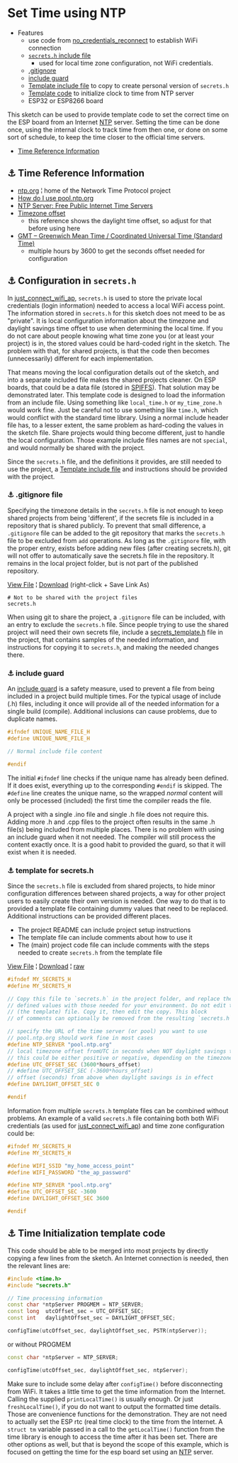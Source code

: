 # Set Time using NTP

* Features
  * use code from [no_credentials_reconnect](../no_credentials_reconnect/) to establish WiFi connection
  * [`secrets.h` include file](#link_secrets)
    * used for local time zone configuration, not WiFi credentials.
  * [.gitignore](#link_git_ignore)
  * [include guard](#link_include_guard)
  * [Template include file](#link_template_secrets) to copy to create personal version of `secrets.h`
  * [Template code](#link_template_code) to initialize clock to time from NTP server
  * ESP32 or ESP8266 board

This sketch can be used to provide template code to set the correct time on the ESP board from an Internet [NTP](https://en.wikipedia.org/wiki/Network_Time_Protocol) server. Setting the time can be done once, using the internal clock to track time from then one, or done on some sort of schedule, to keep the time closer to the official time servers.

* [Time Reference Information](#link_reference)

<!--
* [Link](#link_link)
## <a name="link_link">⚓</a> Link
-->

## <a name="link_reference">⚓</a> Time Reference Information

* [ntp.org](https://www.ntp.org) ¦ home of the Network Time Protocol project
* [How do I use pool.ntp.org](https://www.ntppool.org/en/use.html)
* [NTP Server: Free Public Internet Time Servers](https://timetoolsltd.com/information/public-ntp-server/)
* [Timezone offset](https://www.epochconverter.com/timezones)
  * this reference shows the daylight time offset, so adjust for that before using here
* [GMT – Greenwich Mean Time / Coordinated Universal Time (Standard Time)](https://www.timeanddate.com/time/zones/gmt)
  * multiple hours by 3600 to get the seconds offset needed for configuration

## <a name="link_secrets">⚓</a> Configuration in `secrets.h`

In [just_connect_wifi_ap](../just_connect_wifi_ap/), `secrets.h` is used to store the private local credentials (login information) needed to access a local WiFi access point. The information stored in `secrets.h` for this sketch does not meed to be as "private". It is local configuration information about the timezone and daylight savings time offset to use when determining the local time. If you do not care about people knowing what time zone you (or at least your project) is in, the stored values could be hard-coded right in the sketch. The problem with that, for shared projects, is that the code then becomes (unnecessarily) different for each implementation.

That means moving the local configuration details out of the sketch, and into a separate included file makes the shared projects cleaner. On ESP boards, that could be a data file (stored in [SPIFFS](https://docs.espressif.com/projects/esp-idf/en/latest/esp32/api-reference/storage/spiffs.html)). That solution may be demonstrated later. This template code is designed to load the information from an include file. Using something like `local_time.h` or `my_time_zone.h` would work fine. Just be careful not to use something like `time.h`, which would conflict with the standard time library. Using a normal include header file has, to a lesser extent, the same problem as hard-coding the values in the sketch file. Share projects would thing become different, just to handle the local configuration. Those example include files names are not `special`, and would normally be shared with the project.

Since the `secrets.h` file, and the definitions it provides, are still needed to use the project, a [Template include file](#link_template_secrets) and instructions should be provided with the project.

### <a name="link_git_ignore">⚓</a> .gitignore file

Specifying the timezone details in the `secrets.h` file is not enough to keep shared projects from being 'different', if the secrets file is included in a repository that is shared publicly. To prevent that small difference, a `.gitignore` file can be added to the git repository that marks the `secrets.h` file to be excluded from `add` operations. As long as the `.gitignore` file, with the proper entry, exists before adding new files (after creating secrets.h), git will not offer to automatically save the secrets.h file in the repository. It remains in the local project folder, but is not part of the published repository.

[View File](https://github.com/mMerlin/esduino/blob/main/set_time_using_ntp/.gitignore) ¦ [Download](https://raw.githubusercontent.com/mMerlin/esduino/main/set_time_using_ntp/.gitignore) (right-click + Save Link As)

```.gitignore
# Not to be shared with the project files
secrets.h
```

When using git to share the project, a `.gitignore` file can be included, with an entry to exclude the `secrets.h` file. Since people trying to use the shared project will need their own secrets file, include a [secrets_template.h](#link_template_secrets) file in the project, that contains samples of the needed information, and instructions for copying it to `secrets.h`, and making the needed changes there.

### <a name="link_include_guard">⚓</a> include guard

An [include guard](https://en.wikipedia.org/wiki/Include_guard) is a safety measure, used to prevent a file from being included in a project build multiple times. For the typical usage of include (.h) files, including it once will provide all of the needed information for a single build (compile). Additional inclusions can cause problems, due to duplicate names.

```c++
#ifndef UNIQUE_NAME_FILE_H
#define UNIQUE_NAME_FILE_H

// Normal include file content

#endif
```

The initial `#ifndef` line checks if the unique name has already been defined. If it does exist, everything up to the corresponding `#endif` is skipped. The `#define` line creates the unique name, so the wrapped *normal* content will only be processed (included) the first time the compiler reads the file.

A project with a single .ino file and single .h file does not require this. Adding more .h and .cpp files to the project often results in the same .h file(s) being included from multiple places. There is no problem with using an include guard when it not needed. The compiler will still process the content exactly once. It is a good habit to provided the guard, so that it will exist when it is needed.

### <a name="link_template_secrets">⚓</a> template for secrets.h

Since the `secrets.h` file is excluded from shared projects, to hide minor configuration differences between shared projects, a way for other project users to easily create their own version is needed. One way to do that is to provided a template file containing dummy values that need to be replaced. Additional instructions can be provided different places.

* The project README can include project setup instructions
* The template file can include comments about how to use it
* The (main) project code file can include comments with the steps needed to create `secrets.h` from the template file

[View File](https://github.com/mMerlin/esduino/blob/main/set_time_using_ntp/template_secrets.h) ¦ [Download](template_secrets.h) ¦ [raw](https://raw.githubusercontent.com/mMerlin/esduino/main/set_time_using_ntp/template_secrets.h)

```c++
#ifndef MY_SECRETS_H
#define MY_SECRETS_H

// Copy this file to `secrets.h` in the project folder, and replace the dummy
// defined values with those needed for your environment. Do not edit this
// (the template) file. Copy it, then edit the copy. This block
// of comments can optionally be removed from the resulting `secrets.h` file.

// specify the URL of the time server (or pool) you want to use
// pool.ntp.org should work fine in most cases
#define NTP_SERVER "pool.ntp.org"
// local timezone offset fromUTC in seconds when NOT daylight savings time
// this could be either positive or negative, depending on the timezone
#define UTC_OFFSET_SEC (3600*hours_offset)
// #define UTC_OFFSET_SEC (-3600*hours_offset)
// offset (seconds) from above when daylight savings is in effect
#define DAYLIGHT_OFFSET_SEC 0

#endif
```

Information from multiple `secrets.h` template files can be combined without problems. An example of a valid `secrets.h` file containing both both WiFi credentials (as used for [just_connect_wifi_ap](../just_connect_wifi_ap/)) and time zone configuration could be:

```c++
#ifndef MY_SECRETS_H
#define MY_SECRETS_H

#define WIFI_SSID "my_home_access_point"
#define WIFI_PASSWORD "the_ap_password"

#define NTP_SERVER "pool.ntp.org"
#define UTC_OFFSET_SEC -3600
#define DAYLIGHT_OFFSET_SEC 3600

#endif
```

## <a name="link_template_code">⚓</a> Time Initialization template code

This code should be able to be merged into most projects by directly copying a few lines from the sketch. An Internet connection is needed, then the relevant lines are:

```c++
#include <time.h>
#include "secrets.h"

// Time processing information
const char *ntpServer PROGMEM = NTP_SERVER;
const long  utcOffset_sec = UTC_OFFSET_SEC;
const int   daylightOffset_sec = DAYLIGHT_OFFSET_SEC;

configTime(utcOffset_sec, daylightOffset_sec, PSTR(ntpServer));
```

or without PROGMEM

```c++
const char *ntpServer = NTP_SERVER;

configTime(utcOffset_sec, daylightOffset_sec, ntpServer);
```

Make sure to include some delay after `configTime()` before disconnecting from WiFi. It takes a little time to get the time information from the Internet. Calling the supplied `printLocalTime()` is usually enough. Or just `freshLocalTime()`, if you do not want to output the formatted time details. Those are convenience functions for the demonstration. They are not need to actually set the ESP rtc (real time clock) to the time from the Internet. A `struct tm` variable passed in a call to the `getLocalTime()` function from the time library is enough to access the time after it has been set. There are other options as well, but that is beyond the scope of this example, which is focused on getting the time for the esp board set using an [NTP](https://en.wikipedia.org/wiki/Network_Time_Protocol) server.
